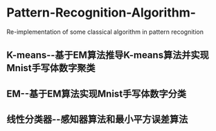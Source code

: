 # Pattern-Recognition-Algorithm-
Re-implementation of some classical algorithm in pattern recognition

## K-means--基于EM算法推导K-means算法并实现Mnist手写体数字聚类

## EM--基于EM算法实现Mnist手写体数字分类

## 线性分类器--感知器算法和最小平方误差算法
